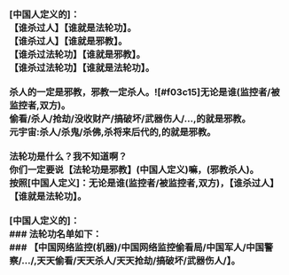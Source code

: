 <h3>
<br>[中国人定义的]：
<br>【谁杀过人】【谁就是法轮功】。
<br>【谁杀过人】【谁就是邪教】。
<br>【谁杀过法轮功】【谁就是邪教】。
<br>【谁杀过法轮功】【谁就是法轮功】。
<br>
<br>杀人的一定是邪教，邪教一定杀人。![#f03c15]无论是谁(监控者/被监控者,双方)。
<br>偷看/杀人/抢劫/没收财产/搞破坏/武器伤人/...,的就是邪教。
<br>元宇宙:杀人/杀鬼/杀佛,杀将来后代的,的就是邪教。
<br>
<br>法轮功是什么？我不知道啊？
<br>你们一定要说【法轮功是邪教】(中国人定义)嘛，(邪教杀人)。
<br>按照[中国人定义]：无论是谁(监控者/被监控者,双方)，【谁杀过人】【谁就是法轮功】。
<br>
<br>[中国人定义的]：
<br>### 法轮功名单如下：
<br>### 【中国网络监控(机器)/中国网络监控偷看局/中国军人/中国警察/.../,天天偷看/天天杀人/天天抢劫/搞破坏/武器伤人/】。
</h3>
